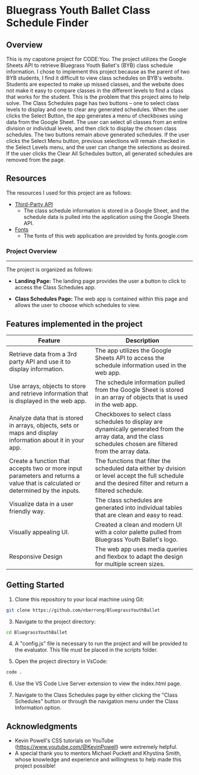 # Bluegrass Youth Ballet Class Schedule Finder

## Overview

This is my capstone project for CODE:You. The project utilizes the Google Sheets API to retrieve Bluegrass Youth Ballet's (BYB) class schedule information. I chose to implement this project because as the parent of two BYB students, I find it difficult to view class schedules on BYB's website. Students are expected to make up missed classes, and the website does not make it easy to compare classes in the different levels to find a class that works for the student. This is the problem that this project aims to help solve.
The Class Schedules page has two buttons – one to select class levels to display and one to clear any generated schedules. When the user clicks the Select Button, the app generates a menu of checkboxes using data from the Google Sheet. The user can select all classes from an entire division or individual levels, and then click to display the chosen class schedules.
The two buttons remain above generated schedules. If the user clicks the Select Menu button, previous selections will remain checked in the Select Levels menu, and the user can change the selections as desired. If the user clicks the Clear All Schedules button, all generated schedules are removed from the page.

## Resources

The resources I used for this project are as follows:

- [Third-Party API](https://developers.google.com/sheets/api/reference/rest)
  - The class schedule information is stored in a Google Sheet, and the schedule data is pulled into the application using the Google Sheets API.
- [Fonts](https://fonts.google.com/)
  - The fonts of this web application are provided by fonts.google.com

### Project Overview

---

The project is organized as follows:

- **Landing Page:** The landing page provides the user a button to click to access the Class Schedules app.

- **Class Schedules Page:** The web app is contained within this page and allows the user to choose which schedules to view.

## Features implemented in the project

| Feature                                                                                                                         | Description                                                                                                                                                     |
| ------------------------------------------------------------------------------------------------------------------------------- | --------------------------------------------------------------------------------------------------------------------------------------------------------------- |
| Retrieve data from a 3rd party API and use it to display information.                                                           | The app utilizes the Google Sheets API to access the schedule information used in the web app.                                                                  |
| Use arrays, objects to store and retrieve information that is displayed in the web app.                                         | The schedule information pulled from the Google Sheet is stored in an array of objects that is used in the web app.                                             |
| Analyze data that is stored in arrays, objects, sets or maps and display information about it in your app.                      | Checkboxes to select class schedules to display are dynamically generated from the array data, and the class schedules chosen are filtered from the array data. |
| Create a function that accepts two or more input parameters and returns a value that is calculated or determined by the inputs. | The functions that filter the scheduled data either by dvision or level accept the full schedule and the desired filter and return a filtered schedule.         |
| Visualize data in a user friendly way.                                                                                          | The class schedules are generated into individual tables that are clean and easy to read.                                                                       |
| Visually appealing UI.                                                                                                          | Created a clean and modern UI with a color palette pulled from Bluegrass Youth Ballet's logo.                                                                   |
| Responsive Design                                                                                                               | The web app uses media queries and flexbox to adapt the design for multiple screen sizes.                                                                       |

## Getting Started

1. Clone this repository to your local machine using Git:

```bash
git clone https://github.com/nberrong/BluegrassYouthBallet
```

3. Navigate to the project directory:

```bash
cd BluegrassYouthBallet
```

4. A "config.js" file is necessary to run the project and will be provided to the evaluator. This file must be placed in the scripts folder.

5. Open the project directory in VsCode:

```bash
code .
```

6. Use the VS Code Live Server extension to view the index.html page.

7. Navigate to the Class Schedules page by either clicking the "Class Schedules" button or through the navigation menu under the Class Information option.

## Acknowledgments

- Kevin Powell's CSS tutorials on YouTube (https://www.youtube.com/@KevinPowell) were extremely helpful.
- A special thank you to mentors Michael Puckett and Khystina Smith, whose knowledge and experience and willingness to help made this project possible!
